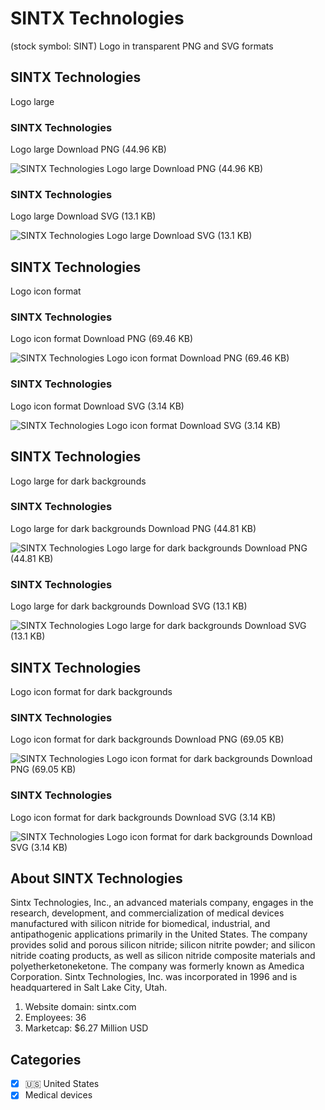# SINTX Technologies
 (stock symbol: SINT) Logo in transparent PNG and SVG formats

## SINTX Technologies
 Logo large

### SINTX Technologies
 Logo large Download PNG (44.96 KB)

![SINTX Technologies
 Logo large Download PNG (44.96 KB)](/img/orig/SINT_BIG-f67a2958.png)

### SINTX Technologies
 Logo large Download SVG (13.1 KB)

![SINTX Technologies
 Logo large Download SVG (13.1 KB)](/img/orig/SINT_BIG-f20bc77a.svg)

## SINTX Technologies
 Logo icon format

### SINTX Technologies
 Logo icon format Download PNG (69.46 KB)

![SINTX Technologies
 Logo icon format Download PNG (69.46 KB)](/img/orig/SINT-625665b5.png)

### SINTX Technologies
 Logo icon format Download SVG (3.14 KB)

![SINTX Technologies
 Logo icon format Download SVG (3.14 KB)](/img/orig/SINT-3d27b638.svg)

## SINTX Technologies
 Logo large for dark backgrounds

### SINTX Technologies
 Logo large for dark backgrounds Download PNG (44.81 KB)

![SINTX Technologies
 Logo large for dark backgrounds Download PNG (44.81 KB)](/img/orig/SINT_BIG.D-e023b647.png)

### SINTX Technologies
 Logo large for dark backgrounds Download SVG (13.1 KB)

![SINTX Technologies
 Logo large for dark backgrounds Download SVG (13.1 KB)](/img/orig/SINT_BIG.D-399d8e32.svg)

## SINTX Technologies
 Logo icon format for dark backgrounds

### SINTX Technologies
 Logo icon format for dark backgrounds Download PNG (69.05 KB)

![SINTX Technologies
 Logo icon format for dark backgrounds Download PNG (69.05 KB)](/img/orig/SINT.D-62e6e47a.png)

### SINTX Technologies
 Logo icon format for dark backgrounds Download SVG (3.14 KB)

![SINTX Technologies
 Logo icon format for dark backgrounds Download SVG (3.14 KB)](/img/orig/SINT.D-d6392ba4.svg)

## About SINTX Technologies


Sintx Technologies, Inc., an advanced materials company, engages in the research, development, and commercialization of medical devices manufactured with silicon nitride for biomedical, industrial, and antipathogenic applications primarily in the United States. The company provides solid and porous silicon nitride; silicon nitrite powder; and silicon nitride coating products, as well as silicon nitride composite materials and polyetherketoneketone. The company was formerly known as Amedica Corporation. Sintx Technologies, Inc. was incorporated in 1996 and is headquartered in Salt Lake City, Utah.

1. Website domain: sintx.com
2. Employees: 36
3. Marketcap: $6.27 Million USD


## Categories
- [x] 🇺🇸 United States
- [x] Medical devices
